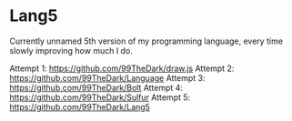 # Lang5
Currently unnamed 5th version of my programming language, every time slowly improving how much I do. 

Attempt 1: https://github.com/99TheDark/draw.js
Attempt 2: https://github.com/99TheDark/Language
Attempt 3: https://github.com/99TheDark/Bolt
Attempt 4: https://github.com/99TheDark/Sulfur
Attempt 5: https://github.com/99TheDark/Lang5